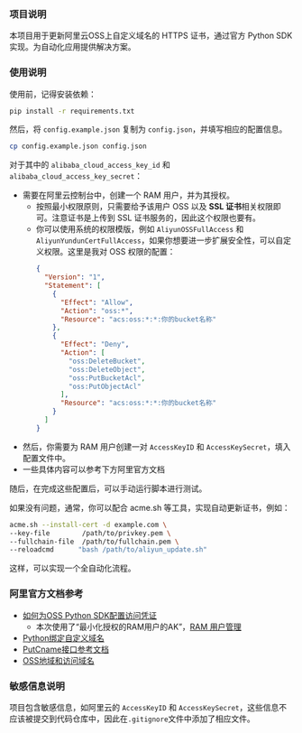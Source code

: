 ### 项目说明
本项目用于更新阿里云OSS上自定义域名的 HTTPS 证书，通过官方 Python SDK 实现。为自动化应用提供解决方案。



### 使用说明

使用前，记得安装依赖：

```bash
pip install -r requirements.txt
```

然后，将 `config.example.json` 复制为 `config.json`，并填写相应的配置信息。
```bash
cp config.example.json config.json
```

对于其中的 `alibaba_cloud_access_key_id` 和 `alibaba_cloud_access_key_secret`：
- 需要在阿里云控制台中，创建一个 RAM 用户，并为其授权。
  - 按照最小权限原则，只需要给予该用户 OSS 以及 **SSL 证书**相关权限即可。注意证书是上传到 SSL 证书服务的，因此这个权限也要有。
  - 你可以使用系统的权限模版，例如 `AliyunOSSFullAccess` 和 `AliyunYundunCertFullAccess`，如果你想要进一步扩展安全性，可以自定义权限。这里是我对 OSS 权限的配置：
    ```json
    {
      "Version": "1",
      "Statement": [
        {
          "Effect": "Allow",
          "Action": "oss:*",
          "Resource": "acs:oss:*:*:你的bucket名称"
        },
        {
          "Effect": "Deny",
          "Action": [
            "oss:DeleteBucket",
            "oss:DeleteObject",
            "oss:PutBucketAcl",
            "oss:PutObjectAcl"
          ],
          "Resource": "acs:oss:*:*:你的bucket名称"
        }
      ]
    }
    ```
- 然后，你需要为 RAM 用户创建一对 `AccessKeyID` 和 `AccessKeySecret`，填入配置文件中。
- 一些具体内容可以参考下方阿里官方文档



随后，在完成这些配置后，可以手动运行脚本进行测试。

如果没有问题，通常，你可以配合 acme.sh 等工具，实现自动更新证书，例如：

```bash
acme.sh --install-cert -d example.com \ 
--key-file        /path/to/privkey.pem \  
--fullchain-file  /path/to/fullchain.pem \ 
--reloadcmd      "bash /path/to/aliyun_update.sh"
```

这样，可以实现一个全自动化流程。




### 阿里官方文档参考

- [如何为OSS Python SDK配置访问凭证](https://help.aliyun.com/zh/oss/developer-reference/python-configuration-access-credentials)
  - 本次使用了“最小化授权的RAM用户的AK”，[RAM 用户管理](https://ram.console.aliyun.com/users)
- [Python绑定自定义域名](https://help.aliyun.com/zh/oss/developer-reference/map-custom-domain-names-4)
- [PutCname接口参考文档](https://help.aliyun.com/zh/oss/developer-reference/putcname)
- [OSS地域和访问域名](https://help.aliyun.com/zh/oss/user-guide/regions-and-endpoints)



### 敏感信息说明

项目包含敏感信息，如阿里云的 `AccessKeyID` 和 `AccessKeySecret`，这些信息不应该被提交到代码仓库中，因此在`.gitignore`文件中添加了相应文件。

